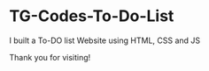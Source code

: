# TG-Codes-To-Do-List

I built a To-DO list Website using HTML, CSS and JS

Thank you for visiting!
